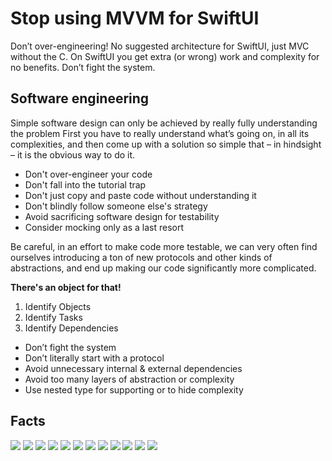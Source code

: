 # Stop using MVVM for SwiftUI

Don’t over-engineering! No suggested architecture for SwiftUI, just MVC without the C. On SwiftUI you get extra (or wrong) work and complexity for no benefits. Don’t fight the system.

## Software engineering

Simple software design can only be achieved by really fully understanding the problem First you have to really understand what’s going on, in all its complexities, and then come up with a solution so simple that – in hindsight – it is the obvious way to do it.

- Don't over-engineer your code
- Don't fall into the tutorial trap
- Don't just copy and paste code without understanding it
- Don't blindly follow someone else's strategy
- Avoid sacrificing software design for testability
- Consider mocking only as a last resort

Be careful, in an effort to make code more testable, we can very often find ourselves introducing a ton of new protocols and other kinds of abstractions, and end up making our code significantly more complicated.

**There's an object for that!**

1. Identify Objects
2. Identify Tasks
3. Identify Dependencies

- Don’t fight the system
- Don’t literally start with a protocol
- Avoid unnecessary internal & external dependencies
- Avoid too many layers of abstraction or complexity
- Use nested type for supporting or to hide complexity

## Facts

![](https://raw.githubusercontent.com/garranhado/SwiftUIvsMVVM/main/46E62DED-A5FA-42C9-B681-86C92B14383D.jpeg)
![](https://raw.githubusercontent.com/garranhado/SwiftUIvsMVVM/main/DA6D8902-D9FB-40EA-81EC-308B2F5226F9.jpeg)
![](https://raw.githubusercontent.com/garranhado/SwiftUIvsMVVM/main/62B6214C-42A1-4297-9B2C-67CD06DC762A.jpeg)
![](https://raw.githubusercontent.com/garranhado/SwiftUIvsMVVM/main/F1E69B77-F598-45B6-B173-1C6CAC2F057B.jpeg)
![](https://raw.githubusercontent.com/garranhado/SwiftUIvsMVVM/main/478BE8D7-BF00-4530-B6F1-ED37A3DEE96B.jpeg)
![](https://raw.githubusercontent.com/garranhado/SwiftUIvsMVVM/main/05B6D63E-2165-4B17-AA8E-CACDC7E37724.jpeg)
![](https://raw.githubusercontent.com/garranhado/SwiftUIvsMVVM/main/B5F71DDC-772C-46A1-BA93-E1E1D93EE133.jpeg)
![](https://raw.githubusercontent.com/garranhado/SwiftUIvsMVVM/main/EC0F6A0F-BD58-41BF-BB34-64F9A9C9813A.jpeg)
![](https://raw.githubusercontent.com/garranhado/SwiftUIvsMVVM/main/61D01C59-00F5-4A7E-A594-4B44EE9FA1BA.jpeg)
![](https://raw.githubusercontent.com/garranhado/SwiftUIvsMVVM/main/F8F432E6-D94E-4CCF-8756-9E2D867650BA.jpeg)
![](https://raw.githubusercontent.com/garranhado/SwiftUIvsMVVM/main/C2A5B058-EDC6-4158-9678-E640C6D9878D.jpeg)
![](https://raw.githubusercontent.com/garranhado/SwiftUIvsMVVM/main/9610EEFC-E457-4724-821C-D4CB660A1AD1.jpeg)

